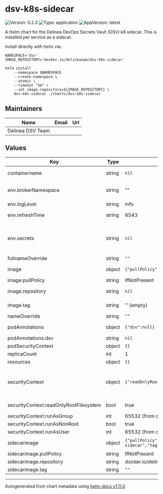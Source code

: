 # dsv-k8s-sidecar

![Version: 0.2.3](https://img.shields.io/badge/Version-0.2.3-informational?style=flat-square) ![Type: application](https://img.shields.io/badge/Type-application-informational?style=flat-square) ![AppVersion: latest](https://img.shields.io/badge/AppVersion-latest-informational?style=flat-square)

A Helm chart for the Delinea DevOps Secrets Vault (DSV) k8 sidecar.
This is installed per service as a sidecar.

Install directly with helm via:

```shell
NAMESPACE='dsv'
IMAGE_REPOSITORY='docker.io/delineaxpm/dsv-k8s-sidecar'

helm install
    --namespace $NAMESPACE
    --create-namespace \
    --atomic \
    --timeout "5m" \
    --set image.repository=${IMAGE_REPOSITORY} \
    dsv-k8s-sidecar ./charts/dsv-k8s-sidecar
```

## Maintainers

| Name             | Email | Url |
| ---------------- | ----- | --- |
| Delinea DSV Team |       |     |

## Values

| Key                                    | Type   | Default                                                                                      | Description                                                                                                                                                                                                |
| -------------------------------------- | ------ | -------------------------------------------------------------------------------------------- | ---------------------------------------------------------------------------------------------------------------------------------------------------------------------------------------------------------- |
| containername                          | string | `nil`                                                                                        | containername is the name of the user provided container _REQUIRED_                                                                                                                                        |
| env.brokerNamespace                    | string | ""                                                                                           | brokerNamespace is the namespace of the broker, which is only required if the broker is not in the same namespace as the sidecar                                                                           |
| env.logLevel                           | string | info                                                                                         | logLevel is the log level for the sidecar                                                                                                                                                                  |
| env.refreshTime                        | string | 8543                                                                                         | refreshTime is the time interval between refreshes of the secrets                                                                                                                                          |
| env.secrets                            | string | `nil`                                                                                        | secrets is a list of secrets to be injected into the pod. This should be comma delimited if providing more than one. For example `dev:mysecret:mypath,dev:mysecret2:mypath2`. _REQUIRED FIELD_             |
| fullnameOverride                       | string | `""`                                                                                         |                                                                                                                                                                                                            |
| image                                  | object | `{"pullPolicy":"IfNotPresent","repository":null,"tag":null}`                                 | image is the image configuration for the user provided service. _REQUIRED_                                                                                                                                 |
| image.pullPolicy                       | string | IfNotPresent                                                                                 | pullPolicy is the image pull policy                                                                                                                                                                        |
| image.repository                       | string | `nil`                                                                                        | repository is the name of the fully qualified image _REQUIRED_                                                                                                                                             |
| image.tag                              | string | '' (empty)                                                                                   | Overrides the image tag whose default is the chart appVersion.                                                                                                                                             |
| nameOverride                           | string | `""`                                                                                         |                                                                                                                                                                                                            |
| podAnnotations                         | object | `{"dsv":null}`                                                                               | podAnnotations is the pod annotations for the controller _REQUIRED_                                                                                                                                        |
| podAnnotations.dsv                     | string | `nil`                                                                                        | dsv is the tenant name in DSV _REQUIRED FIELD_                                                                                                                                                             |
| podSecurityContext                     | object | `{}`                                                                                         |                                                                                                                                                                                                            |
| replicaCount                           | int    | 1                                                                                            | replicaCount                                                                                                                                                                                               |
| resources                              | object | `{}`                                                                                         |                                                                                                                                                                                                            |
| securityContext                        | object | `{"readOnlyRootFilesystem":true,"runAsGroup":65532,"runAsNonRoot":true,"runAsUser":65532}`   | securityContext is the security context for the controller. This uses chainguard static nonroot based image. Reference: https://edu.chainguard.dev/chainguard/chainguard-images/reference/static/overview/ |
| securityContext.readOnlyRootFilesystem | bool   | true                                                                                         | readOnlyRootFilesystem is the read only root file system flag.                                                                                                                                             |
| securityContext.runAsGroup             | int    | 65532 (from chainguard static image)                                                         | runAsGroup is the run as group.                                                                                                                                                                            |
| securityContext.runAsNonRoot           | bool   | true                                                                                         | runAsNonRoot is the run as non root flag.                                                                                                                                                                  |
| securityContext.runAsUser              | int    | 65532 (from chainguard static image)                                                         | runAsUser is the run as user.                                                                                                                                                                              |
| sidecarimage                           | object | `{"pullPolicy":"IfNotPresent","repository":"docker.io/delineaxpm/dsv-k8s-sidecar","tag":""}` | sidecarimage is DSV Sidecar Image attached to target pod                                                                                                                                                   |
| sidecarimage.pullPolicy                | string | IfNotPresent                                                                                 | pullPolicy is the image pull policy                                                                                                                                                                        |
| sidecarimage.repository                | string | docker.io/delineaxpm/dsv-k8s-sidecar                                                         | repository is the name of the fully qualified image                                                                                                                                                        |
| sidecarimage.tag                       | string | `""`                                                                                         | @default '' (empty)                                                                                                                                                                                        |

---

Autogenerated from chart metadata using [helm-docs v1.11.0](https://github.com/norwoodj/helm-docs/releases/v1.11.0)
